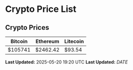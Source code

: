 # Crypto Price List

## Crypto Prices
| Bitcoin | Ethereum | Litecoin |
| ------- | -------- | -------- |
| $105741 | $2462.42 | $93.54 |
**Last Updated:** 2025-05-20 19:20 UTC
**Last Updated:** $DATE$
